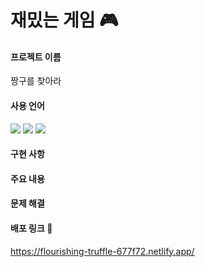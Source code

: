 # 재밌는 게임 🎮

#### 프로젝트 이름
짱구를 찾아라

#### 사용 언어
<img src="https://img.shields.io/badge/javascript-F7DF1E?style=for-the-badge&logo=javascript&logoColor=black"> <img src="https://img.shields.io/badge/CSS3-1572B6?style=for-the-badge&logo=javascript&logoColor=black"> <img src="https://img.shields.io/badge/Netlify-00C7B7?style=for-the-badge&logo=javascript&logoColor=black">

#### 구현 사항

#### 주요 내용

#### 문제 해결

#### 배포 링크 📌
https://flourishing-truffle-677f72.netlify.app/
